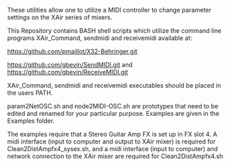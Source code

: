 These utilities allow one to utilize a MIDI controller to change parameter settings on the XAir series of mixers.

This Repository contains BASH shell scripts which utilize the command line programs XAir_Command, sendmidi and receivemidi available at:

https://github.com/pmaillot/X32-Behringer.git

https://github.com/gbevin/SendMIDI.git and https://github.com/gbevin/ReceiveMIDI.git

XAir_Command, sendmidi and receivemidi executables should be placed in the users PATH.

param2NetOSC.sh and node2MIDI-OSC.sh are prototypes that need to be edited and renamed for your particular purpose. 
Examples are given in the Examples folder.

The examples require that a Stereo Guitar Amp FX is set up in FX slot 4. A midi interface (input to computer and output to XAir mixer) is required for Clean2DistAmpfx4_sysex.sh, and a midi interface (input to computer) and network connection to the XAir mixer are required for Clean2DistAmpfx4.sh